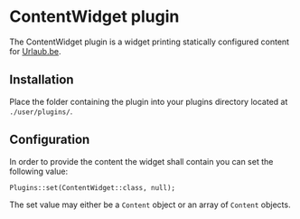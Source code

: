 # ContentWidget plugin
The ContentWidget plugin is a widget printing statically configured content for [Urlaub.be](https://github.com/urlaube/urlaube).

## Installation
Place the folder containing the plugin into your plugins directory located at `./user/plugins/`.

## Configuration
In order to provide the content the widget shall contain you can set the following value:
```
Plugins::set(ContentWidget::class, null);
```

The set value may either be a `Content` object or an array of `Content` objects.
